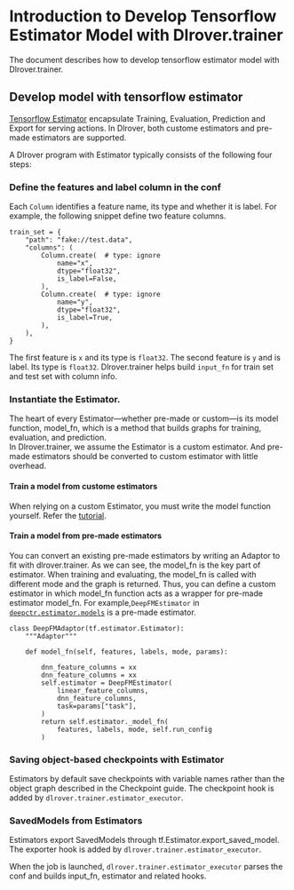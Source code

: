 # Introduction to Develop Tensorflow Estimator Model with Dlrover.trainer

The document describes how to develop tensorflow estimator model with Dlrover.trainer.

## Develop model with tensorflow estimator
[Tensorflow Estimator](https://www.tensorflow.org/guide/estimator)
encapsulate Training, Evaluation, Prediction and Export for serving actions.
In Dlrover, both custome estimators and pre-made estimators are supported.

A Dlrover program with Estimator typically consists of the following four steps:
### Define the features and label column in the conf

Each `Column` identifies a feature name, its type and whether it is label.
For example, the following snippet define two feature columns.

```
train_set = {
    "path": "fake://test.data",
    "columns": (
        Column.create(  # type: ignore
            name="x",
            dtype="float32",
            is_label=False,
        ),
        Column.create(  # type: ignore
            name="y",
            dtype="float32",
            is_label=True,
        ),
    ),
}

```

The first feature is `x` and its type is `float32`.
The second feature is `y` and is label. Its type is `float32`. 
Dlrover.trainer helps build `input_fn` for train set and test set with column info. 
   
### Instantiate the Estimator.
The heart of every Estimator—whether pre-made or custom—is its model function, model_fn, which is a method that builds graphs for training, evaluation, and prediction.  
In Dlrover.trainer, we assume the Estimator is a custom estimator. And pre-made estimators should be converted to custom estimator with little overhead.
#### Train a model from custome estimators
When relying on a custom Estimator, you must write the model function yourself. Refer the [tutorial](https://www.tensorflow.org/guide/estimator).
#### Train a model from pre-made estimators 
You can convert an existing pre-made estimators by writing an Adaptor to fit with dlrover.trainer.
As we can see, the model_fn is the key part of estimator.
When training and evaluating, the model_fn is called with different mode and the graph is returned.
Thus, you can define a custom estimator in which model_fn function acts as a wrapper for pre-made estimator model_fn.
For example,`DeepFMEstimator` in [`deepctr.estimator.models`](https://pypi.org/project/deepctr/) is a pre-made estimator. 

```
class DeepFMAdaptor(tf.estimator.Estimator):
    """Adaptor"""

    def model_fn(self, features, labels, mode, params):
 
        dnn_feature_columns = xx
        dnn_feature_columns = xx
        self.estimator = DeepFMEstimator(
            linear_feature_columns,
            dnn_feature_columns,
            task=params["task"],
        )
        return self.estimator._model_fn(
            features, labels, mode, self.run_config
        )

```
### Saving object-based checkpoints with Estimator
Estimators by default save checkpoints with variable names rather than the object graph described in the Checkpoint guide. 
The checkpoint hook is added by `dlrover.trainer.estimator_executor`.

### SavedModels from Estimators
Estimators export SavedModels through tf.Estimator.export_saved_model.
The exporter hook is added by `dlrover.trainer.estimator_executor`.

When the job is launched, `dlrover.trainer.estimator_executor` parses the conf and builds input_fn, estimator and related hooks.


 
